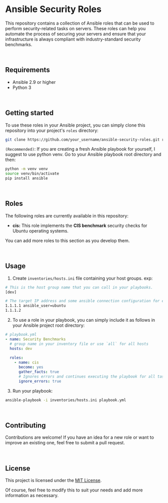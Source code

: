 # Ansible Security Roles

This repository contains a collection of Ansible roles that can be used to perform security-related tasks on servers. These roles can help you automate the process of securing your servers and ensure that your infrastructure is always compliant with industry-standard security benchmarks.

<br>

## Requirements
* Ansible 2.9 or higher
* Python 3

<br>

## Getting started
To use these roles in your Ansible project, you can simply clone this repository into your project's `roles` directory:

```bash
git clone https://github.com/your_username/ansible-security-roles.git roles/security
```

`(Recommended)`: If you are creating a fresh Ansible playbook for yourself, I suggest to use python venv. Go to your Ansible playbook root directory and then:

```bash
python -m venv venv
source venv/bin/activate
pip install ansible
```
<br>

## Roles
The following roles are currently available in this repository:

* **cis:** This role implements the **CIS benchmark** security checks for Ubuntu operating systems.

You can add more roles to this section as you develop them.

<br>

## Usage
1. Create `inventories/hosts.ini` file containing your host groups. exp:

```bash
# This is the host group name that you can call in your playbooks.
[dev]

# The target IP address and some ansible connection configuration for each host.
1.1.1.1 ansible_user=ubuntu
1.1.1.2 
```

2. To use a role in your playbook, you can simply include it as follows in your Ansible project root directory:

```yaml
# playbook.yml
- name: Security Benchmarks
  # group name in your inventory file or use `all` for all hosts
  hosts: dev
  
  roles:
    - name: cis
      become: yes
      gather_facts: true
      # Ignores errors and continues executing the playbook for all tasks
      ignore_errors: true
```

3. Run your playbook:

```bash
ansible-playbook -i inventories/hosts.ini playbook.yml
```
<br>

## Contributing
Contributions are welcome! If you have an idea for a new role or want to improve an existing one, feel free to submit a pull request.

<br>

## License
This project is licensed under the [MIT License](https://opensource.org/licenses/MIT).

Of course, feel free to modify this to suit your needs and add more information as necessary.
